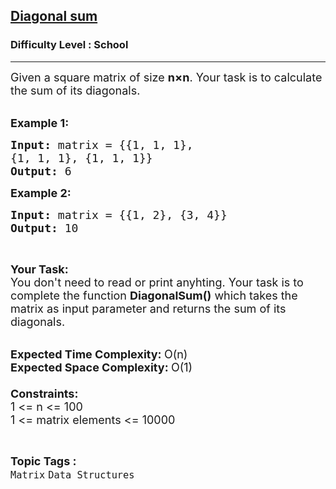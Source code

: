 <h2><a href="https://practice.geeksforgeeks.org/problems/diagonal-sum0158/1?page=1&category=Matrix&difficulty=School&sortBy=submissions">Diagonal sum</a></h2><h3>Difficulty Level : School</h3><hr><div class="problems_problem_content__Xm_eO"><p><span style="font-size:18px">Given a square matrix of size <strong>n</strong><strong>×n</strong>. Your task is to calculate the sum of its diagonals.</span><br>
&nbsp;</p>

<p><span style="font-size:18px"><strong>Example 1:</strong></span></p>

<pre><span style="font-size:18px"><strong>Input: </strong>matrix = {{1, 1, 1}, 
{1, 1, 1}, {1, 1, 1}}
<strong>Output: </strong>6</span>
</pre>

<p><span style="font-size:18px"><strong>Example 2:</strong></span></p>

<pre><span style="font-size:18px"><strong>Input: </strong>matrix = {{1, 2}, {3, 4}}
<strong>Output: </strong>10</span>
</pre>

<p>&nbsp;</p>

<p><span style="font-size:18px"><strong>Your Task:</strong><br>
You don't need to read or print anyhting.&nbsp;Your task is to complete the function&nbsp;<strong>DiagonalSum()</strong>&nbsp;which takes the matrix as input parameter and returns the sum of its diagonals.</span><br>
&nbsp;</p>

<p><span style="font-size:18px"><strong>Expected Time Complexity:&nbsp;</strong>O(n)<br>
<strong>Expected Space Complexity:&nbsp;</strong>O(1)<br>
<br>
<strong>Constraints:</strong><br>
1 &lt;= n &lt;= 100<br>
1 &lt;= matrix elements &lt;= 10000</span></p>
</div><br><p><span style=font-size:18px><strong>Topic Tags : </strong><br><code>Matrix</code>&nbsp;<code>Data Structures</code>&nbsp;